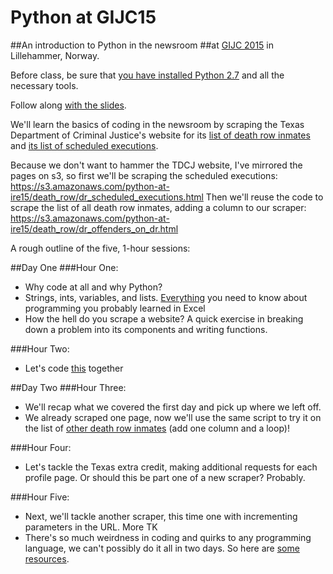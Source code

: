 # Python at GIJC15
##An introduction to Python in the newsroom
##at [GIJC 2015](http://gijc2015.org/) in Lillehammer, Norway.

Before class, be sure that [you have installed Python 2.7](PRE-CLASS.md) and all the necessary tools. 

Follow along [with the slides](http://www.tommeagher.com/pythonIRE15/#/).

We'll learn the basics of coding in the newsroom by scraping the Texas Department of Criminal Justice's website for its [list of death row inmates](http://tdcj.state.tx.us/death_row/dr_offenders_on_dr.html) and [its list of scheduled executions](http://tdcj.state.tx.us/death_row/dr_scheduled_executions.html).

Because we don't want to hammer the TDCJ website, I've mirrored the pages on s3, so first we'll be scraping the scheduled executions: https://s3.amazonaws.com/python-at-ire15/death_row/dr_scheduled_executions.html
Then we'll reuse the code to scrape the list of all death row inmates, adding a column to our scraper: https://s3.amazonaws.com/python-at-ire15/death_row/dr_offenders_on_dr.html

A rough outline of the five, 1-hour sessions:

##Day One
###Hour One:
* Why code at all and why Python?
* Strings, ints, variables, and lists. [Everything](https://github.com/tommeagher/pythonIRE15/blob/master/scripts/day_one/the_basics.py) you need to know about programming you probably learned in Excel
* How the hell do you scrape a website? A quick exercise in breaking down a problem into its components and writing functions.

###Hour Two:
* Let's code [this](https://github.com/tommeagher/pythonIRE15/blob/master/scripts/day_one/scrape1.py) together

##Day Two
###Hour Three:
* We'll recap what we covered the first day and pick up where we left off.
* We already scraped one page, now we'll use the same script to try it on the list of [other death row inmates](https://github.com/tommeagher/pythonIRE15/blob/master/scripts/day_two/scrape2.py) (add one column and a loop)!

###Hour Four:
* Let's tackle the Texas extra credit, making additional requests for each profile page. Or should this be part one of a new scraper? Probably.

###Hour Five: 
* Next, we'll tackle another scraper, this time one with incrementing parameters in the URL. More TK
* There's so much weirdness in coding and quirks to any programming language, we can't possibly do it all in two days. So here are [some resources](https://github.com/ireapps/pycar/tree/master/takehome).